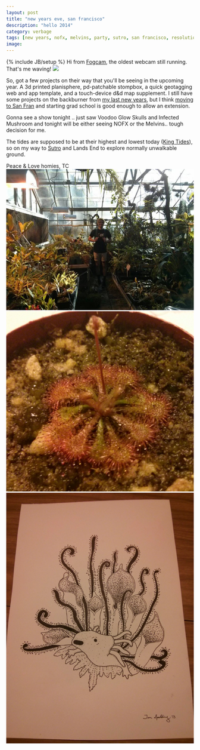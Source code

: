 ```yaml
---
layout: post
title: "new years eve, san francisco"
description: "hello 2014"
category: verbage
tags: [new years, nofx, melvins, party, sutro, san francisco, resolutions, tides, fogcam, shows, garden, greenhouse]
image: 
---
```

{% include JB/setup %}
Hi from [Fogcam](http://www.fogcam.org), the oldest webcam still running. That's me waving!
<img src="/images/webcam.jpg" />

So, got a few projects on their way that you'll be seeing in the upcoming year. A 3d printed planisphere, pd-patchable stompbox, a quick geotagging web and app template, and a touch-device d&d map supplement. I still have some projects on the backburner from [my last new years](http://antivapor.github.io/verbage/2012/12/31/happy-new-years), but I think [moving to San Fran](http://antivapor.github.io/verbage/2013/10/03/san-francisco) and starting grad school is good enough to allow an extension.  

Gonna see a show tonight .. just saw Voodoo Glow Skulls and Infected Mushroom and tonight will be either seeing NOFX or the Melvins.. tough decision for me.

The tides are supposed to be at their highest and lowest today ([King Tides](http://www.californiakingtides.org)), so on my way to [Sutro](http://antivapor.github.io/verbage/2013/10/03/san-francisco/#beach_sutro_baths_etc) and Lands End to explore normally unwalkable ground.

Peace & Love homies, TC
<img src="/images/greenhouse.jpg" />
<img src="/images/drosera.jpg" />
<img src="/images/axolotl.jpg" />